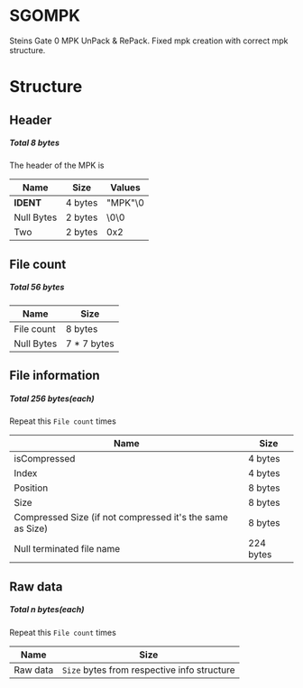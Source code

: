 # SGOMPK
Steins Gate 0 MPK UnPack &amp; RePack. Fixed mpk creation with correct mpk structure.
# Structure

## Header
##### Total 8 bytes
The header of the MPK is

Name | Size | Values |
--- | --- | --- 
**IDENT** | 4 bytes | "MPK"\0
Null Bytes | 2 bytes | \0\0
Two | 2 bytes | 0x2

## File count
##### Total 56 bytes
Name | Size |
--- | --- 
File count | 8 bytes
Null Bytes | 7 * 7 bytes

## File information
##### Total 256 bytes(each)
Repeat this `File count` times

Name | Size |
--- | --- 
isCompressed | 4 bytes
Index | 4 bytes
Position | 8 bytes
Size | 8 bytes
Compressed Size (if not compressed it's the same as Size) | 8 bytes
Null terminated file name | 224 bytes

## Raw data
##### Total n bytes(each)
Repeat this `File count` times

Name | Size |
--- | --- 
Raw data | `Size` bytes from respective info structure
